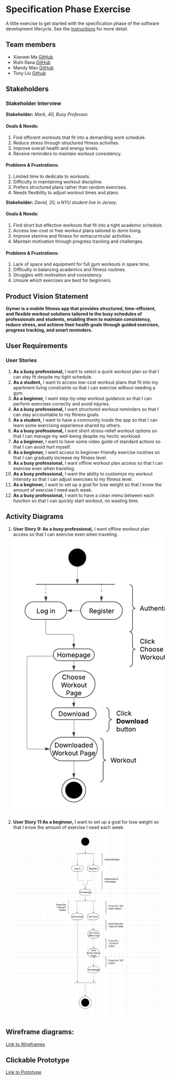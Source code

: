 # Specification Phase Exercise

A little exercise to get started with the specification phase of the software development lifecycle. See the [instructions](instructions.md) for more detail.

## Team members

- Xiaowei Ma [GitHub](https://github.com/WillliamMa)
- Rishi Rana [GitHub](https://github.com/Rishi-Rana1)
- Mandy Mao [GitHub](https://github.com/manrongm)
- Tony Liu [Github](https://github.com/tony102809)


## Stakeholders

### Stakeholder Interview
**Stakeholder:** *Mark, 40, Busy Professor.*

#### Goals & Needs:
1. Find efficient workouts that fit into a demanding work schedule.
2. Reduce stress through structured fitness activities.
3. Improve overall health and energy levels.
4. Receive reminders to maintain workout consistency.

#### Problems & Frustrations:
1. Limited time to dedicate to workouts.
2. Difficulty in maintaining workout discipline.
3. Prefers structured plans rather than random exercises.
4. Needs flexibility to adjust workout times and plans.

**Stakeholder:** *David, 20, a NYU student live in Jersey.*

#### Goals & Needs:
1. Find short but effective workouts that fit into a tight academic schedule.
2. Access low-cost or free workout plans tailored to dorm living.
3. Improve stamina and fitness for extracurricular activities.
4. Maintain motivation through progress tracking and challenges.

#### Problems & Frustrations:
1. Lack of space and equipment for full gym workouts in spare time.
2. Difficulty in balancing academics and fitness routines.
3. Struggles with motivation and consistency.
4. Unsure which exercises are best for beginners.

## Product Vision Statement
**Gymer is a mobile fitness app that provides structured, time-efficient, and flexible workout solutions tailored to the busy schedules of professionals and students, enabling them to maintain consistency, reduce stress, and achieve their health goals through guided exercises, progress tracking, and smart reminders.**

## User Requirements

### User Stories

1. **As a busy professional,** I want to select a quick workout plan so that I can stay fit despite my tight schedule.  
2. **As a student,** I want to access low-cost workout plans that fit into my apartment living constraints so that I can exercise without needing a gym.  
3. **As a beginner,** I want step-by-step workout guidance so that I can perform exercises correctly and avoid injuries.  
4. **As a busy professional,** I want structured workout reminders so that I can stay accountable to my fitness goals.  
5. **As a student,** I want to have a community inside the app so that I can learn some exercising experience shared by others.  
6. **As a busy professional,** I want short stress-relief workout options so that I can manage my well-being despite my hectic workload.  
7. **As a beginner,** I want to have some video guide of standard actions so that I can avoid hurt myself.  
8. **As a beginner,** I want access to beginner-friendly exercise routines so that I can gradually increase my fitness level.  
9. **As a busy professional,** I want offline workout plan access so that I can exercise even when traveling.    
10. **As a busy professional,** I want the ability to customize my workout intensity so that I can adjust exercises to my fitness level. 
11. **As a beginner,** I want to set up a goal for lose weight so that I know the amount of exercise I need each week.
12. **As a busy professional,** I want to have a clean menu between each function so that I can quickly start workout, no wasting time.


## Activity Diagrams

1. **User Story 9: As a busy professional,** I want offline workout plan access so that I can exercise even when traveling. 
![Activity Diagram 1](AD1.png)

2. **User Story 11:As a beginner,**  I want to set up a goal for lose weight so that I know the amount of exercise I need each week.  
![Activity Diagram 2](AD2.png)

## Wireframe diagrams:
[Link to Wireframes](https://www.figma.com/design/jLahPD1a4GgcxqbHksqPb8/Gymer?node-id=0-1&t=fpohUI68ZDmrSNEs-1)

## Clickable Prototype

[Link to Prototype](https://www.figma.com/proto/jLahPD1a4GgcxqbHksqPb8/Gymer?node-id=0-1&t=NE3h3nMLV5fFg5p3-1)